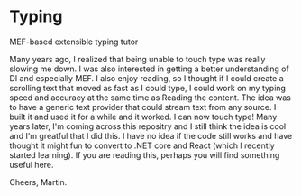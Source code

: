 # Typing
MEF-based extensible typing tutor

Many years ago, I realized that being unable to touch type was really slowing me down. I was also interested in getting a better understanding of DI and especially MEF. 
I also enjoy reading, so I thought if I could create a scrolling text that moved as fast as I could type, I could work on my typing speed and accuracy at the same time as
Reading the content. The idea was to have a generic text provider that could stream text from any source. I built it and used it for a while and it worked. 
I can now touch type! Many years later, I'm coming across this repositry and I still think the idea is cool and I'm greatful that I did this. 
I have no idea if the code still works and have thought it might fun to convert to .NET core and React (which I recently started learning).
If you are reading this, perhaps you will find something useful here.

Cheers,
Martin.
